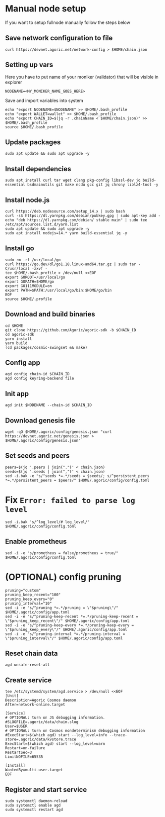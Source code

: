 # Manual node  setup
If you want to setup fullnode manually follow the steps below

## Save network configuration to file
```
curl https://devnet.agoric.net/network-config > $HOME/chain.json
```

## Setting up vars
Here you have to put name of your moniker (validator) that will be visible in explorer
```
NODENAME=<MY_MONIKER_NAME_GOES_HERE>
```

Save and import variables into system
```
echo "export NODENAME=$NODENAME" >> $HOME/.bash_profile
echo "export WALLET=wallet" >> $HOME/.bash_profile
echo "export CHAIN_ID=$(jq -r .chainName < $HOME/chain.json)" >> $HOME/.bash_profile
source $HOME/.bash_profile
```

## Update packages
```
sudo apt update && sudo apt upgrade -y
```

## Install dependencies
```
sudo apt install curl tar wget clang pkg-config libssl-dev jq build-essential bsdmainutils git make ncdu gcc git jq chrony liblz4-tool -y
```

## Install node.js
```
curl https://deb.nodesource.com/setup_14.x | sudo bash
curl -sS https://dl.yarnpkg.com/debian/pubkey.gpg | sudo apt-key add -
echo "deb https://dl.yarnpkg.com/debian/ stable main" | sudo tee /etc/apt/sources.list.d/yarn.list
sudo apt update && sudo apt upgrade -y
sudo apt install nodejs=14.* yarn build-essential jq -y
```

## Install go
```
sudo rm -rf /usr/local/go
curl https://go.dev/dl/go1.18.linux-amd64.tar.gz | sudo tar -C/usr/local -zxvf -
tee $HOME/.bash_profile > /dev/null <<EOF
export GOROOT=/usr/local/go
export GOPATH=$HOME/go
export GO111MODULE=on
export PATH=$PATH:/usr/local/go/bin:$HOME/go/bin
EOF
source $HOME/.profile
```

## Download and build binaries
```
cd $HOME
git clone https://github.com/Agoric/agoric-sdk -b $CHAIN_ID
cd agoric-sdk
yarn install
yarn build
(cd packages/cosmic-swingset && make)
```

## Config app
```
agd config chain-id $CHAIN_ID
agd config keyring-backend file
```

## Init app
```
agd init $NODENAME --chain-id $CHAIN_ID
```

## Download genesis file
```
wget -qO $HOME/.agoric/config/genesis.json "curl https://devnet.agoric.net/genesis.json > $HOME/.agoric/config/genesis.json"
```

## Set seeds and peers
```
peers=$(jq '.peers | join(",")' < chain.json)
seeds=$(jq '.seeds | join(",")' < chain.json)
sed -i.bak -e "s/^seeds *=.*/seeds = $seeds/; s/^persistent_peers *=.*/persistent_peers = $peers/" $HOME/.agoric/config/config.toml
```

# Fix `Error: failed to parse log level`
```
sed -i.bak 's/^log_level/# log_level/' $HOME/.agoric/config/config.toml
```

## Enable prometheus
```
sed -i -e "s/prometheus = false/prometheus = true/" $HOME/.agoric/config/config.toml
```

# (OPTIONAL) config pruning
```
pruning="custom"
pruning_keep_recent="100"
pruning_keep_every="0"
pruning_interval="10"
sed -i -e "s/^pruning *=.*/pruning = \"$pruning\"/" $HOME/.agoric/config/app.toml
sed -i -e "s/^pruning-keep-recent *=.*/pruning-keep-recent = \"$pruning_keep_recent\"/" $HOME/.agoric/config/app.toml
sed -i -e "s/^pruning-keep-every *=.*/pruning-keep-every = \"$pruning_keep_every\"/" $HOME/.agoric/config/app.toml
sed -i -e "s/^pruning-interval *=.*/pruning-interval = \"$pruning_interval\"/" $HOME/.agoric/config/app.toml
```

## Reset chain data
```
agd unsafe-reset-all
```

## Create service
```
tee /etc/systemd/system/agd.service > /dev/null <<EOF
[Unit]
Description=Agoric Cosmos daemon
After=network-online.target

[Service]
# OPTIONAL: turn on JS debugging information.
#SLOGFILE=.agoric/data/chain.slog
User=$USER
# OPTIONAL: turn on Cosmos nondeterminism debugging information
#ExecStart=$(which agd) start --log_level=info --trace-store=.agoric/data/kvstore.trace
ExecStart=$(which agd) start --log_level=warn
Restart=on-failure
RestartSec=3
LimitNOFILE=65535

[Install]
WantedBy=multi-user.target
EOF
```

## Register and start service
```
sudo systemctl daemon-reload
sudo systemctl enable agd
sudo systemctl restart agd
```
